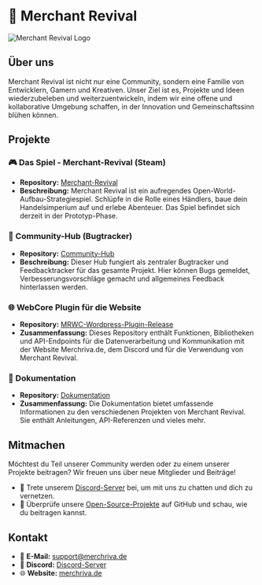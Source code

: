 # 🚀 Merchant Revival

![Merchant Revival Logo](https://merchriva.de/wp-content/uploads/2023/12/MRLogo_V3_1280x720_German.png)

## Über uns

Merchant Revival ist nicht nur eine Community, sondern eine Familie von Entwicklern, Gamern und Kreativen. Unser Ziel ist es, Projekte und Ideen wiederzubeleben und weiterzuentwickeln, indem wir eine offene und kollaborative Umgebung schaffen, in der Innovation und Gemeinschaftssinn blühen können.

## Projekte

### 🎮 Das Spiel - Merchant-Revival (Steam)

- **Repository:** [Merchant-Revival](https://github.com/Merchant-Revival/Merchant-Revival)
- **Beschreibung:** Merchant Revival ist ein aufregendes Open-World-Aufbau-Strategiespiel. Schlüpfe in die Rolle eines Händlers, baue dein Handelsimperium auf und erlebe Abenteuer. Das Spiel befindet sich derzeit in der Prototyp-Phase.

### 🐞 Community-Hub (Bugtracker)

- **Repository:** [Community-Hub](https://github.com/Merchant-Revival/Community-Hub)
- **Beschreibung:** Dieser Hub fungiert als zentraler Bugtracker und Feedbacktracker für das gesamte Projekt. Hier können Bugs gemeldet, Verbesserungsvorschläge gemacht und allgemeines Feedback hinterlassen werden.

### 🌐 WebCore Plugin für die Website

- **Repository:** [MRWC-Wordpress-Plugin-Release](https://github.com/Merchant-Revival/MRWC-Wordpress-Plugin-Release)
- **Zusammenfassung:** Dieses Repository enthält Funktionen, Bibliotheken und API-Endpoints für die Datenverarbeitung und Kommunikation mit der Website Merchriva.de, dem Discord und für die Verwendung von Merchant Revival.

### 📘 Dokumentation

- **Repository:** [Dokumentation](https://github.com/Merchant-Revival/Dokumentation)
- **Zusammenfassung:** Die Dokumentation bietet umfassende Informationen zu den verschiedenen Projekten von Merchant Revival. Sie enthält Anleitungen, API-Referenzen und vieles mehr.

## Mitmachen

Möchtest du Teil unserer Community werden oder zu einem unserer Projekte beitragen? Wir freuen uns über neue Mitglieder und Beiträge!

- 💬 Trete unserem [Discord-Server](https://discord.gg/merchantrevival) bei, um mit uns zu chatten und dich zu vernetzen.
- 🚀 Überprüfe unsere [Open-Source-Projekte](https://github.com/Merchant-Revival) auf GitHub und schau, wie du beitragen kannst.

## Kontakt

- 📧 **E-Mail:** support@merchriva.de
- 💬 **Discord:** [Discord-Server](https://discord.gg/Vf4RvXzGqC)
- 🌐 **Website:** [merchriva.de](https://merchriva.de/)
